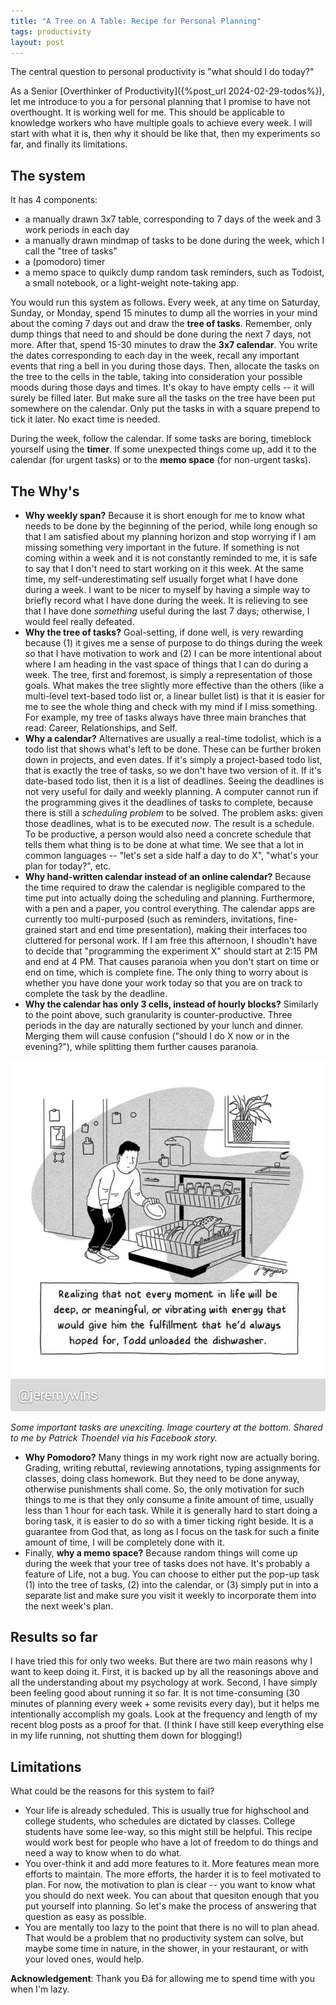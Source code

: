 ```yaml
---
title: "A Tree on A Table: Recipe for Personal Planning"
tags: productivity
layout: post
---
```


The central question to personal productivity is "what should I do today?"

As a Senior [Overthinker of Productivity]({%post_url 2024-02-29-todos%}), let me introduce to you a for personal planning that I promise to have not overthought. It is working well for me. This should be applicable to knowledge workers who have multiple goals to achieve every week. I will start with what it is, then why it should be like that, then my experiments so far, and finally its limitations.

## The system

It has 4 components:
- a manually drawn 3x7 table, corresponding to 7 days of the week and 3 work periods in each day
- a manually drawn mindmap of tasks to be done during the week, which I call the "tree of tasks"
- a (pomodoro) timer
- a memo space to quikcly dump random task reminders, such as Todoist, a small notebook, or a light-weight note-taking app.

You would run this system as follows. Every week, at any time on Saturday, Sunday, or Monday, spend 15 minutes to dump all the worries in your mind about the coming 7 days out and draw the **tree of tasks**. Remember, only dump things that need to and should be done during the next 7 days, not more. 
After that, spend 15-30 minutes to draw the **3x7 calendar**. You write the dates corresponding to each day in the week, recall any important events that ring a bell in you during those days. Then, allocate the tasks on the tree to the cells in the table, taking into consideration your possible moods during those days and times. It's okay to have empty cells -- it will surely be filled later. But make sure all the tasks on the tree have been put somewhere on the calendar. Only put the tasks in with a square prepend to tick it later. No exact time is needed.

During the week, follow the calendar. If some tasks are boring, timeblock yourself using the **timer**. If some unexpected things come up, add it to the calendar (for urgent tasks) or to the **memo space** (for non-urgent tasks).

## The Why's

- **Why weekly span?** Because it is short enough for me to know what needs to be done by the beginning of the period, while long enough so that I am satisfied about my planning horizon and stop worrying if I am missing something very important in the future. If something is not coming within a week and it is not constantly reminded to me, it is safe to say that I don't need to start working on it this week. At the same time, my self-underestimating self usually forget what I have done during a week. I want to be nicer to myself by having a simple way to briefly record what I have done during the week. It is relieving to see that I have done *something* useful during the last 7 days; otherwise, I would feel really defeated.
- **Why the tree of tasks?** Goal-setting, if done well, is very rewarding because (1) it gives me a sense of purpose to do things during the week so that I have motivation to work and (2) I can be more intentional about where I am heading in the vast space of things that I can do during a week. The tree, first and foremost, is simply a representation of those goals. What makes the tree slightly more effective than the others (like a multi-level text-based todo list or, a linear bullet list) is that it is easier for me to see the whole thing and check with my mind if I miss something. For example, my tree of tasks always have three main branches that read: Career, Relationships, and Self. 
- **Why a calendar?** Alternatives are usually a real-time todolist, which is a todo list that shows what's left to be done. These can be further broken down in projects, and even dates. If it's simply a project-based todo list, that is exactly the tree of tasks, so we don't have two version of it. If it's date-based todo list, then it is a list of deadlines. Seeing the deadlines is not very useful for daily and weekly planning. A computer cannot run if the programming gives it the deadlines of tasks to complete, because there is still a *scheduling problem* to be solved. The problem asks: given those deadlines, what is to be executed *now*. The result is a schedule. To be productive, a person would also need a concrete schedule that tells them what thing is to be done at what time. We see that a lot in common languages -- "let's set a side half a day to do X", "what's your plan for today?", etc.
- **Why hand-written calendar instead of an online calendar?** Because the time required to draw the calendar is negligible compared to the time put into actually doing the scheduling and planning. Furthermore, with a pen and a paper, you control everything. The calendar apps are currently too multi-purposed (such as reminders, invitations, fine-grained start and end time presentation), making their interfaces too cluttered for personal work. If I am free this afternoon, I shoudln't have to decide that "programming the experiment X" should start at 2:15 PM and end at 4 PM. That causes paranoia when you don't start on time or end on time, which is complete fine. The only thing to worry about is whether you have done your work today so that you are on track to complete the task by the deadline. 
- **Why the calendar has only 3 cells, instead of hourly blocks?** Similarly to the point above, such granularity is counter-productive. Three periods in the day are naturally sectioned by your lunch and dinner. Merging them will cause confusion ("should I do X now or in the evening?"), while splitting them further causes paranoia.

![](/assets/unexciting-dish-washing.jpg)

*Some important tasks are unexciting. Image courtery at the bottom. Shared to me by Patrick Thoendel via his Facebook story.*

- **Why Pomodoro?** Many things in my work right now are actually boring. Grading, writing rebuttal, reviewing annotations, typing assignments for classes, doing class homework. But they need to be done anyway, otherwise punishments shall come. So, the only motivation for such things to me is that they only consume a finite amount of time, usually less than 1 hour for each task. While it is generally hard to start doing a boring task, it is easier to do so with a timer ticking right beside. It is a guarantee from God that, as long as I focus on the task for such a finite amount of time, I will be completely done with it. 
- Finally, **why a memo space?** Because random things will come up during the week that your tree of tasks does not have. It's probably a feature of Life, not a bug. You can choose to either put the pop-up task (1) into the tree of tasks, (2) into the calendar, or (3) simply put in into a separate list and make sure you visit it weekly to incorporate them into the next week's plan.

## Results so far

I have tried this for only two weeks. But there are two main reasons why I want to keep doing it. First, it is backed up by all the reasonings above and all the understanding about my psychology at work. Second, I have simply been feeling good about running it so far. It is not time-consuming (30 minutes of planning every week + some revisits every day), but it helps me intentionally accomplish my goals. Look at the frequency and length of my recent blog posts as a proof for that. (I think I have still keep everything else in my life running, not shutting them down for blogging!)

## Limitations
What could be the reasons for this system to fail?
- Your life is already scheduled. This is usually true for highschool and college students, who schedules are dictated by classes. College students have some lee-way, so this might still be helpful. This recipe would work best for people who have a lot of freedom to do things and need a way to know when to do what.
- You over-think it and add more features to it. More features mean more efforts to maintain. The more efforts, the harder it is to feel motivated to plan. For now, the motivation to plan is clear -- you want to know what you should do next week. You can about that quesiton enough that you put yourself into planning. So let's make the process of answering that question as easy as possible.
- You are mentally too lazy to the point that there is no will to plan ahead. That would be a problem that no productivity system can solve, but maybe some time in nature, in the shower, in your restaurant, or with your loved ones, would help.

**Acknowledgement**: Thank you Đá for allowing me to spend time with you when I'm lazy.
